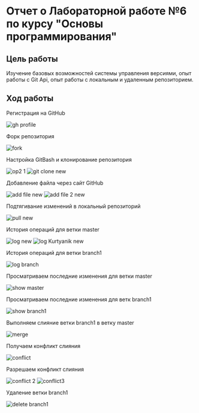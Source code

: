 # Отчет о Лабораторной работе №6 по курсу "Основы программирования"
## Цель работы 
Изучение базовых возможностей системы управления версиями, опыт работы с Git Api, опыт работы с локальным и удаленным репозиторием.
## Ход работы
Регистрация на GitHub

![gh profile](https://github.com/VadimBobrovnikov/LR6/assets/113441223/96abb27e-23be-4ba1-9d8e-a5498293894e)

Форк репозитория

![fork](https://github.com/VadimBobrovnikov/LR6/assets/113441223/2af99b0b-8731-456d-90f3-971828aa5536)

Настройка GitBash и клонирование репозитория

![op2 1](https://github.com/VadimBobrovnikov/LR6/assets/113441223/9ac0ae8f-f739-49bf-85fa-24e7b22825c8)
![git clone new](https://github.com/VadimBobrovnikov/LR6/assets/113441223/f7693db5-739a-4553-812e-5ff027703824)

Добавление файла через сайт GitHub

![add file new](https://github.com/VadimBobrovnikov/LR6/assets/113441223/23acb05b-08d7-4acc-b728-063fec56e50a)
![add file 2 new](https://github.com/VadimBobrovnikov/LR6/assets/113441223/51d21432-c9e0-4d24-aa56-7aca56364231)

Подтягивание изменений в локальный репозиторий

![pull new](https://github.com/VadimBobrovnikov/LR6/assets/113441223/69fcd19e-70a0-4dec-8178-6ac70779fb06)

История операций для ветки master

![log new](https://github.com/VadimBobrovnikov/LR6/assets/113441223/19e51f52-9a2b-46ba-938f-43fc9e5adc0c)
![log Kurtyanik new](https://github.com/VadimBobrovnikov/LR6/assets/113441223/1a3736fb-8ad1-4892-8732-fc58cf10c276)

История операций для ветки branch1

![log branch](https://github.com/VadimBobrovnikov/LR6/assets/113441223/9953341c-b83d-42c9-9e37-ef9b6852bfeb)

Просматриваем последние изменения для ветки master

![show master](https://github.com/VadimBobrovnikov/LR6/assets/113441223/2d814dd8-80c4-4a98-8a4f-ca352060e9f9)

Просматриваем последние изменения для ветк branch1

![show branch1](https://github.com/VadimBobrovnikov/LR6/assets/113441223/b72bc783-365c-4e53-a0e0-56738b858670)

Выполняем слияние ветки branch1 в ветку master

![merge](https://github.com/VadimBobrovnikov/LR6/assets/113441223/ec24bbb2-9921-4584-aff4-cd8f87bdabde)

Получаем конфликт слияния

![conflict](https://github.com/VadimBobrovnikov/LR6/assets/113441223/4bf28f82-76c2-47cb-b6a7-43f0f0e3cdbb)

Разрешаем конфликт слияния 

![conflict 2](https://github.com/VadimBobrovnikov/LR6/assets/113441223/62cfb2cd-6f2b-42e3-b819-a8637a1af4ed)
![conflict3](https://github.com/VadimBobrovnikov/LR6/assets/113441223/f99c8157-fae6-4356-9548-ec34d056fabb)

Удаление ветки branch1 

![delete branch1](https://github.com/VadimBobrovnikov/LR6/assets/113441223/cee9123b-6a5f-447f-b41d-10e3b9245503)

















